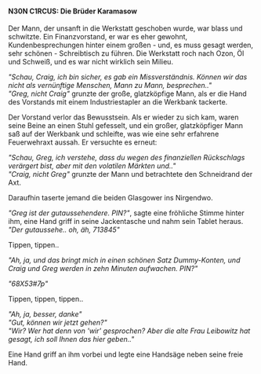 #### N30N C1RCUS: Die Brüder Karamasow

Der Mann, der unsanft in die Werkstatt geschoben wurde, war blass und schwitzte. Ein Finanzvorstand, er war es eher gewohnt, Kundenbesprechungen hinter einem großen - und, es muss gesagt werden, sehr schönen - Schreibtisch zu führen. Die Werkstatt roch nach Ozon, Öl und Schweiß, und es war nicht wirklich sein Milieu.

*"Schau, Craig, ich bin sicher, es gab ein Missverständnis. Können wir das nicht als vernünftige Menschen, Mann zu Mann, besprechen.."*  
*"Greg, nicht Craig"* grunzte der große, glatzköpfige Mann, als er die Hand des Vorstands mit einem Industriestapler an die Werkbank tackerte.

Der Vorstand verlor das Bewusstsein. Als er wieder zu sich kam, waren seine Beine an einen Stuhl gefesselt, und ein großer, glatzköpfiger Mann saß auf der Werkbank und schleifte, was wie eine sehr erfahrene Feuerwehraxt aussah. Er versuchte es erneut:

*"Schau, Greg, ich verstehe, dass du wegen des finanziellen Rückschlags verärgert bist, aber mit den volatilen Märkten und.."*  
*"Craig, nicht Greg"* grunzte der Mann und betrachtete den Schneidrand der Axt.

Daraufhin taserte jemand die beiden Glasgower ins Nirgendwo.

*"Greg ist der gutaussehendere. PIN?"*, sagte eine fröhliche Stimme hinter ihm, eine Hand griff in seine Jackentasche und nahm sein Tablet heraus.  
*"Der gutaussehe.. oh, äh, 713845"*  

Tippen, tippen..

*"Ah, ja, und das bringt mich in einen schönen Satz Dummy-Konten, und Craig und Greg werden in zehn Minuten aufwachen. PIN?"*  

*"68X53#7p"*  

Tippen, tippen, tippen..

*"Ah, ja, besser, danke"*  
*"Gut, können wir jetzt gehen?"*  
*"Wir? Wer hat denn von 'wir' gesprochen? Aber die alte Frau Leibowitz hat gesagt, ich soll Ihnen das hier geben.."*  

Eine Hand griff an ihm vorbei und legte eine Handsäge neben seine freie Hand.
